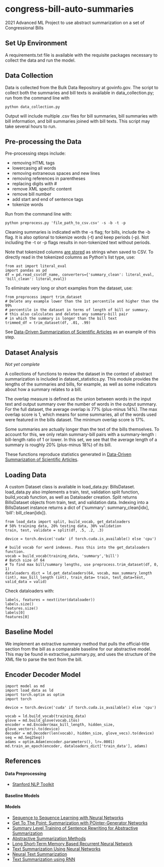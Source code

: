 # congress-bill-auto-summaries

2021 Advanced ML Project to use abstract summarization on a set of Congressional Bills

## Set Up Environment

A requirements.txt file is available with the requisite packages necessary to collect the data and run the model.

## Data Collection

Data is collected from the Bulk Data Repository at govinfo.gov. The script to collect both the summaries and bill texts is available in data_collection.py; run from the command line with

    python data_collection.py

Output will include multiple .csv files for bill summaries, bill summaries with bill information, and bill summaries joined with bill texts. This script may take several hours to run.

## Pre-processing the Data

Pre-processing steps include:

- removing HTML tags
- lowercasing all words
- removing extraneous spaces and new lines
- removing references in parentheses
- replacing digits with #
- remove XML specific content
- remove bill number
- add start and end of sentence tags
- tokenize words

Run from the command line with:

    python preprocess.py 'file_path_to_csv.csv' -s -b -t -p

Cleaning summaries is indicated with the -s flag; for bills, include the -b flag. It is also optional to tokenize words (-t) and keep periods (-p). Not including the -t or -p flags results in non-tokenized text without periods.

Note that tokenized columns [are stored](https://stackoverflow.com/questions/23111990/pandas-dataframe-stored-list-as-string-how-to-convert-back-to-list) as strings when saved to CSV. To directly read in the tokenized columns as Python's list type, use:

    from ast import literal_eval
    import pandas as pd
    df = pd.read_csv(df_name, converters={'summary_clean': literal_eval, 'bill_clean': literal_eval})

To eliminate very long or short examples from the dataset, use:

    from preprocess import trim_dataset
    # Delete any example lower than the 1st percentile and higher than the 99%
    # percentile in the dataset in terms of length of bill or summary.
    # this also calculates and deletes any summary-bill pair
    # in which the summary is longer than the bill text
    trimmed_df = trim_dataset(df, .01, .99)

See [Data-Driven Summarization of Scientific Articles](https://arxiv.org/pdf/1804.08875.pdf) as an example of this step.

## Dataset Analysis

_Not yet complete_

A collections of functions to review the dataset in the context of abstract summarization is included in dataset_statistics.py. This module provides the lengths of the summaries and bills, for example, as well as some indicators about how a summary relates to a bill.

The overlap measure is defined as the union between words in the input text and output summary over the number of words in the output summary. For the full dataset, the average overlap is 77% (plus-minus 14%). The max overlap score is 1, which means for some summaries, all of the words used were featured in the bills dataset. The minimum overlap score is 17%.

Some summaries are actually longer than the text of the bills themselves. To account for this, we only retain summary-bill pairs with a summary-length : bill-length ratio of 1 or lower.
In this set, we see that the average length of a summary is roughly 20% (plus-minus 18%) of its bill.

These functions reproduce statistics generated in [Data-Driven Summarization of Scientific Articles](https://arxiv.org/pdf/1804.08875.pdf).

## Loading Data

A custom Dataset class is available in load_data.py: BillsDataset. load_data.py also implements a train, test, validation split function, build_vocab function, as well as Dataloader creation. Split returns BillsDataset objects from train, test, and validation data. Indexing into a BillsDataset instance returns a dict of {'summary': summary_clean[idx], 'bill': bill_clean[idx]}.

    from load_data import split, build_vocab, get_dataloaders
    # 50% training data, 20% testing data, 30% validation
    train, test, validate = split(df, .5, .2, .3)

    device = torch.device('cuda' if torch.cuda.is_available() else 'cpu')

    # build vocab for word indexes. Pass this into the get_dataloaders function.
    vocab = build_vocab(training_data, 'summary','bill')
    # Batch size of 64
    # To find max bill/summary lengths, use preprocess.trim_dataset(df, 0, 1)
    dataloaders_dict = ld.get_dataloaders(64, vocab, max_summary_length (int), max_bill_length (int), train_data= train, test_data=test, valid_data = valid)

Check dataloaders with:

    labels, features = next(iter(dataloader))
    labels.size()
    features.size()
    labels[0]
    features[0]

## Baseline Model

We implement an extractive summary method that pulls the official-title section from the bill as a comparable baseline for our abstractive model. This may be found in extractive_summary.py, and uses the structure of the XML file to parse the text from the bill.

## Encoder Decoder Model

    import model as md
    import load_data as ld
    import torch.optim as optim
    import torch

    device = torch.device('cuda' if torch.cuda.is_available() else 'cpu')

    vocab = ld.build_vocab(training_data)
    glove = md.build_glove(vocab.itos)
    encoder = md.Encoder(max_bill_length, hidden_size, glove_vectors).to(device)
    decoder = md.Decoder(len(vocab), hidden_size, glove_vecs).to(device)
    seq = md.Seq2Seq()
    adams = optim.Adam(encoder.parameters(), lr=.0001)
    md.train_an_epoch(encoder, dataloaders_dict['train_data'], adams)

## References

#### Data Preprocessing

- [Stanford NLP Toolkit](https://www.aclweb.org/anthology/P14-5010.pdf)

#### Baseline Models

#### Models

- [Sequence to Sequence Learning with Neural Networks](https://colab.research.google.com/github/bentrevett/pytorch-seq2seq/blob/master/1%20-%20Sequence%20to%20Sequence%20Learning%20with%20Neural%20Networks.ipynb#scrollTo=osmt4oYsCVgO)
- [Get To The Point: Summarization with POinter-Generator Networks](https://www.aclweb.org/anthology/P17-1099.pdf)
- [Summary Level Training of Sentence Rewriting for Abstractive Summarization](https://www.aclweb.org/anthology/D19-5402.pdf)
- [Abstractive Summarization Methods](https://medium.com/sciforce/towards-automatic-summarization-part-2-abstractive-methods-c424386a65ea)
- [Long Short-Term Memory Based Recurrent Neural Network](https://arxiv.org/pdf/1402.1128.pdf)
- [Text Summarization Using Neural Networks](https://digital.library.txstate.edu/bitstream/handle/10877/3819/fulltext.pdf)
- [Neural Text Summarization](https://cs224d.stanford.edu/reports/urvashik.pdf)
- [Text Summarization using RNN](https://iq.opengenus.org/text-summarization-using-rnn/)
